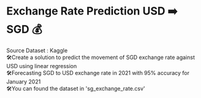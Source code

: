 # Exchange Rate Prediction USD ➡️ SGD 💰
Source Dataset : Kaggle <br/>
🛠Create a solution to predict the movement of SGD exchange rate against USD using linear regression <br/>
🛠Forecasting SGD to USD exchange rate in 2021 with 95% accuracy for January 2021 <br/>
🛠You can found the dataset in 'sg_exchange_rate.csv'
